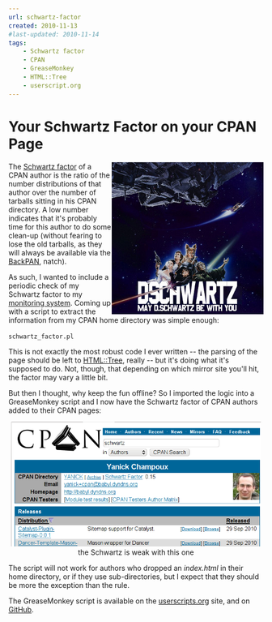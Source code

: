```yaml
---
url: schwartz-factor
created: 2010-11-13
#last-updated: 2010-11-14
tags:
    - Schwartz factor
    - CPAN
    - GreaseMonkey
    - HTML::Tree
    - userscript.org
---
```


# Your Schwartz Factor on your CPAN Page

<div style="float: right">
<img src="poster_schwartz.jpg" alt="The Schwartz" />
</div>

The [Schwartz factor](http://use.perl.org/~brian_d_foy/journal/8314) of a CPAN
author is the ratio of the number distributions of that author over
the number of tarballs sitting in his CPAN directory.
A low number indicates that it's probably
time for this author to do some clean-up (without fearing to lose the old
tarballs, as they will always be available via the
[BackPAN](http://backpan.perl.org), natch). 

As such, I wanted to include a periodic check of my Schwartz factor to my 
[monitoring system](http://babyl.dyndns.org/techblog/entry/system-monitoring-on-the-cheap).
Coming up with a script to extract the information from my CPAN home directory
was simple enough:

`` schwartz_factor.pl ``

This is not exactly the most robust code I ever written -- the parsing of the
page should be left to [HTML::Tree](cpan), really -- 
but it's doing what it's supposed to do. Not, though, that depending on which mirror site 
you'll hit, the factor may vary a little bit.

But then I thought, why keep the fun offline? So I imported the logic into
a GreaseMonkey script and I now have the Schwartz factor of CPAN authors added
to their CPAN pages:

<div align="center">
<img src="schwartz.png" alt="Schwartz factor on CPAN author page" />
<label>the Schwartz is weak with this one</label>
</div>

The script will not work for authors who dropped an *index.html* in their
home directory, or if they use sub-directories, but I expect that they should
be more the exception than the rule.

The GreaseMonkey script is available on the 
[userscripts.org](http://userscripts.org/scripts/show/90454) site,
and on [GitHub](https://github.com/yanick/greaseyanick).

